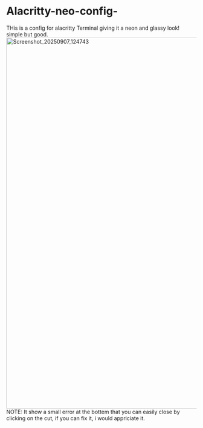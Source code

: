 # Alacritty-neo-config-
THis is a config for alacritty Terminal giving it a neon and glassy look! simple but good.
<img width="1879" height="979" alt="Screenshot_20250907_124743" src="https://github.com/user-attachments/assets/131135a7-c161-4f69-bc5e-cb64298fdf90" />
NOTE: It show a small error at the bottem that you can easily close by clicking on the cut, if you can fix it, i would appriciate it.

